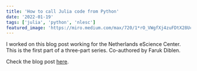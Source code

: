 ```yaml
---
title: 'How to call Julia code from Python'
date: '2022-01-19'
tags: ['julia', 'python', 'nlesc']
featured_image: 'https://miro.medium.com/max/720/1*rO_VWgfXj4zuFDtX28Uc1g.jpeg'
---
```


I worked on this blog post working for the Netherlands eScience Center.
This is the first part of a three-part series.
Co-authored by Faruk Diblen.

Check the blog post [here](https://blog.esciencecenter.nl/how-to-call-julia-code-from-python-8589a56a98f2).
